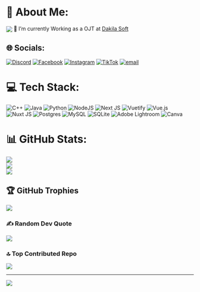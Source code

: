 # 💫 About Me:
<img align="center" src="https://media4.giphy.com/media/v1.Y2lkPTc5MGI3NjExYW4yNmVkYmE5bWZrcWdtdGptMTJmOGN0MHJlbHpuYzRrMHV0aTNsdCZlcD12MV9pbnRlcm5hbF9naWZfYnlfaWQmY3Q9Zw/Ws6T5PN7wHv3cY8xy8/giphy.gif">
🔭 I’m currently Working as a OJT at <a href="https://www.facebook.com/dakilasoft">Dakila Soft</a>


## 🌐 Socials:
[![Discord](https://img.shields.io/badge/Discord-%237289DA.svg?logo=discord&logoColor=white)](https://discord.gg/https://discord.gg/aad5BJgX) [![Facebook](https://img.shields.io/badge/Facebook-%231877F2.svg?logo=Facebook&logoColor=white)](https://facebook.com/chncurly) [![Instagram](https://img.shields.io/badge/Instagram-%23E4405F.svg?logo=Instagram&logoColor=white)](https://instagram.com/chncurly) [![TikTok](https://img.shields.io/badge/TikTok-%23000000.svg?logo=TikTok&logoColor=white)](https://tiktok.com/@chncurly) [![email](https://img.shields.io/badge/Email-D14836?logo=gmail&logoColor=white)](mailto:chanooh14@gmail.com) 

# 💻 Tech Stack:
![C++](https://img.shields.io/badge/c++-%2300599C.svg?style=for-the-badge&logo=c%2B%2B&logoColor=white) ![Java](https://img.shields.io/badge/java-%23ED8B00.svg?style=for-the-badge&logo=openjdk&logoColor=white) ![Python](https://img.shields.io/badge/python-3670A0?style=for-the-badge&logo=python&logoColor=ffdd54) ![NodeJS](https://img.shields.io/badge/node.js-6DA55F?style=for-the-badge&logo=node.js&logoColor=white) ![Next JS](https://img.shields.io/badge/Next-black?style=for-the-badge&logo=next.js&logoColor=white) ![Vuetify](https://img.shields.io/badge/Vuetify-1867C0?style=for-the-badge&logo=vuetify&logoColor=AEDDFF) ![Vue.js](https://img.shields.io/badge/vue.js-%2335495e.svg?style=for-the-badge&logo=vuedotjs&logoColor=%234FC08D) ![Nuxt JS](https://img.shields.io/badge/Nuxt-002E3B?style=for-the-badge&logo=nuxt.js&logoColor=#00DC82) ![Postgres](https://img.shields.io/badge/postgres-%23316192.svg?style=for-the-badge&logo=postgresql&logoColor=white) ![MySQL](https://img.shields.io/badge/mysql-4479A1.svg?style=for-the-badge&logo=mysql&logoColor=white) ![SQLite](https://img.shields.io/badge/sqlite-%2307405e.svg?style=for-the-badge&logo=sqlite&logoColor=white) ![Adobe Lightroom](https://img.shields.io/badge/Adobe%20Lightroom-31A8FF.svg?style=for-the-badge&logo=Adobe%20Lightroom&logoColor=white) ![Canva](https://img.shields.io/badge/Canva-%2300C4CC.svg?style=for-the-badge&logo=Canva&logoColor=white)
# 📊 GitHub Stats:
![](https://github-readme-stats.vercel.app/api?username=chncurly&theme=dark&hide_border=false&include_all_commits=false&count_private=false)<br/>
![](https://nirzak-streak-stats.vercel.app/?user=chncurly&theme=dark&hide_border=false)<br/>
![](https://github-readme-stats.vercel.app/api/top-langs/?username=chncurly&theme=dark&hide_border=false&include_all_commits=false&count_private=false&layout=compact)

## 🏆 GitHub Trophies
![](https://github-profile-trophy.vercel.app/?username=chncurly&theme=radical&no-frame=false&no-bg=true&margin-w=4)

### ✍️ Random Dev Quote
![](https://quotes-github-readme.vercel.app/api?type=vetical&theme=radical)

### 🔝 Top Contributed Repo
![](https://github-contributor-stats.vercel.app/api?username=chncurly&limit=5&theme=dark&combine_all_yearly_contributions=true)

---
[![](https://visitcount.itsvg.in/api?id=chncurly&icon=5&color=0)](https://visitcount.itsvg.in)

<!-- Proudly created with GPRM ( https://gprm.itsvg.in ) -->
